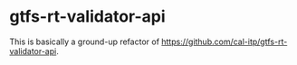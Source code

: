 # gtfs-rt-validator-api

This is basically a ground-up refactor of https://github.com/cal-itp/gtfs-rt-validator-api.
